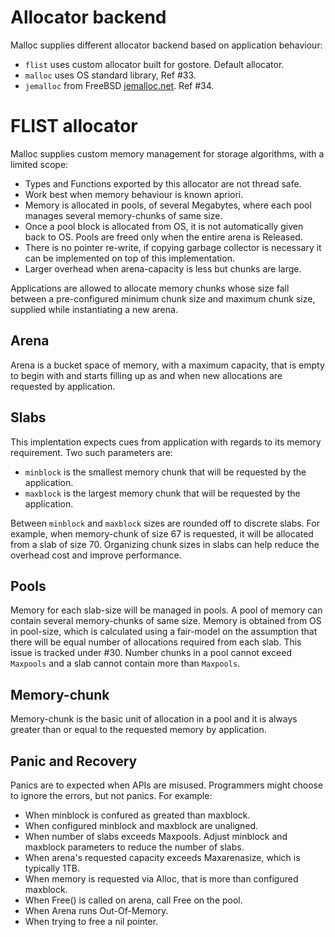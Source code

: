 Allocator backend
=================

Malloc supplies different allocator backend based on application
behaviour:

* `flist` uses custom allocator built for gostore. Default allocator.
* `malloc` uses OS standard library, Ref #33.
* `jemalloc` from FreeBSD [jemalloc.net](http://jemalloc.net).
   Ref #34.

FLIST allocator
===============

Malloc supplies custom memory management for storage algorithms,
with a limited scope:

* Types and Functions exported by this allocator are not thread safe.
* Work best when memory behaviour is known apriori.
* Memory is allocated in pools, of several Megabytes, where each
  pool manages several memory-chunks of same size.
* Once a pool block is allocated from OS, it is not automatically
  given back to OS. Pools are freed only when the entire arena
  is Released.
* There is no pointer re-write, if copying garbage collector is
  necessary it can be implemented on top of this implementation.
* Larger overhead when arena-capacity is less but chunks are large.

Applications are allowed to allocate memory chunks whose size fall
between a pre-configured minimum chunk size and maximum chunk size,
supplied while instantiating a new arena.

Arena
-----

Arena is a bucket space of memory, with a maximum capacity, that
is empty to begin with and starts filling up as and when new
allocations are requested by application.

Slabs
-----

This implentation expects cues from application with regards to
its memory requirement. Two such parameters are:

* `minblock` is the smallest memory chunk that will be requested
  by the application.
* `maxblock` is the largest memory chunk that will be requested
  by the application.

Between `minblock` and `maxblock` sizes are rounded off to discrete
slabs. For example, when memory-chunk of size 67 is requested, it
will be allocated from a slab of size 70. Organizing chunk sizes
in slabs can help reduce the overhead cost and improve performance.

Pools
-----

Memory for each slab-size will be managed in pools. A pool of memory
can contain several memory-chunks of same size. Memory is obtained
from OS in pool-size, which is calculated using a fair-model on
the assumption that there will be equal number of allocations required
from each slab. This issue is tracked under #30. Number chunks in
a pool cannot exceed `Maxpools` and a slab cannot contain more than
`Maxpools`.

Memory-chunk
------------

Memory-chunk is the basic unit of allocation in a pool and it is
always greater than or equal to the requested memory by application.

Panic and Recovery
------------------

Panics are to expected when APIs are misused. Programmers might choose
to ignore the errors, but not panics. For example:

* When minblock is confured as greated than maxblock.
* When configured minblock and maxblock are unaligned.
* When number of slabs exceeds Maxpools. Adjust minblock and maxblock
  parameters to reduce the number of slabs.
* When arena's requested capacity exceeds Maxarenasize, which is typically
  1TB.
* When memory is requested via Alloc, that is more than configured maxblock.
* When Free() is called on arena, call Free on the pool.
* When Arena runs Out-Of-Memory.
* When trying to free a nil pointer.
